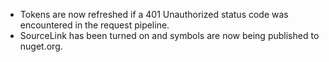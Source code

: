 - Tokens are now refreshed if a 401 Unauthorized status code was encountered in the request pipeline.
- SourceLink has been turned on and symbols are now being published to nuget.org.